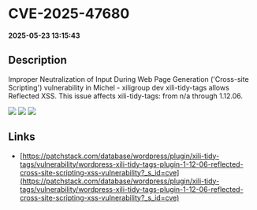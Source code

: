 # CVE-2025-47680

**2025-05-23 13:15:43**

## Description
Improper Neutralization of Input During Web Page Generation ('Cross-site Scripting') vulnerability in Michel - xiligroup dev xili-tidy-tags allows Reflected XSS. This issue affects xili-tidy-tags: from n/a through 1.12.06.

![](https://img.shields.io/static/v1?label=Score&message=7.1&color=red)
![](https://img.shields.io/static/v1?label=Severity&message=HIGH&color=red)
![](https://img.shields.io/static/v1?label=CWE&message=XSS&color=green)

## Links
- [https://patchstack.com/database/wordpress/plugin/xili-tidy-tags/vulnerability/wordpress-xili-tidy-tags-plugin-1-12-06-reflected-cross-site-scripting-xss-vulnerability?_s_id=cve](https://patchstack.com/database/wordpress/plugin/xili-tidy-tags/vulnerability/wordpress-xili-tidy-tags-plugin-1-12-06-reflected-cross-site-scripting-xss-vulnerability?_s_id=cve)
